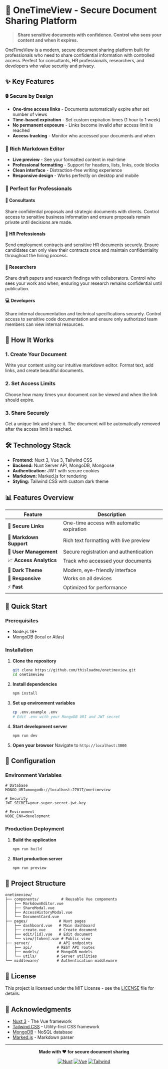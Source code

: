 # 🔐 OneTimeView - Secure Document Sharing Platform

> **Share sensitive documents with confidence. Control who sees your content and when it expires.**

OneTimeView is a modern, secure document sharing platform built for professionals who need to share confidential information with controlled access. Perfect for consultants, HR professionals, researchers, and developers who value security and privacy.

## ✨ Key Features

### 🔒 **Secure by Design**
- **One-time access links** - Documents automatically expire after set number of views
- **Time-based expiration** - Set custom expiration times (1 hour to 1 week)
- **No permanent exposure** - Links become invalid after access limit is reached
- **Access tracking** - Monitor who accessed your documents and when

### 📝 **Rich Markdown Editor**
- **Live preview** - See your formatted content in real-time
- **Professional formatting** - Support for headers, lists, links, code blocks
- **Clean interface** - Distraction-free writing experience
- **Responsive design** - Works perfectly on desktop and mobile

### 🎯 **Perfect for Professionals**

#### 👔 **Consultants**
Share confidential proposals and strategic documents with clients. Control access to sensitive business information and ensure proposals remain private until decisions are made.

#### 👥 **HR Professionals**
Send employment contracts and sensitive HR documents securely. Ensure candidates can only view their contracts once and maintain confidentiality throughout the hiring process.

#### 🔬 **Researchers**
Share draft papers and research findings with collaborators. Control who sees your work and when, ensuring your research remains confidential until publication.

#### 💻 **Developers**
Share internal documentation and technical specifications securely. Control access to sensitive code documentation and ensure only authorized team members can view internal resources.

## 🚀 How It Works

### 1. **Create Your Document**
Write your content using our intuitive markdown editor. Format text, add links, and create beautiful documents.

### 2. **Set Access Limits**
Choose how many times your document can be viewed and when the link should expire.

### 3. **Share Securely**
Get a unique link and share it. The document will be automatically removed after the access limit is reached.

## 🛠️ Technology Stack

- **Frontend:** Nuxt 3, Vue 3, Tailwind CSS
- **Backend:** Nuxt Server API, MongoDB, Mongoose
- **Authentication:** JWT with secure cookies
- **Markdown:** Marked.js for rendering
- **Styling:** Tailwind CSS with custom dark theme

## 📊 Features Overview

| Feature | Description |
|---------|-------------|
| 🔐 **Secure Links** | One-time access with automatic expiration |
| 📝 **Markdown Support** | Rich text formatting with live preview |
| 👥 **User Management** | Secure registration and authentication |
| 📈 **Access Analytics** | Track who accessed your documents |
| 🎨 **Dark Theme** | Modern, eye-friendly interface |
| 📱 **Responsive** | Works on all devices |
| ⚡ **Fast** | Optimized for performance |

## 🚀 Quick Start

### Prerequisites
- Node.js 18+ 
- MongoDB (local or Atlas)

### Installation

1. **Clone the repository**
   ```bash
   git clone https://github.com/thisloadme/onetimeview.git
   cd onetimeview
   ```

2. **Install dependencies**
   ```bash
   npm install
   ```

3. **Set up environment variables**
   ```bash
   cp .env.example .env
   # Edit .env with your MongoDB URI and JWT secret
   ```

4. **Start development server**
   ```bash
   npm run dev
   ```

5. **Open your browser**
   Navigate to `http://localhost:3000`

## 🔧 Configuration

### Environment Variables

```env
# Database
MONGO_URI=mongodb://localhost:27017/onetimeview

# Security
JWT_SECRET=your-super-secret-jwt-key

# Environment
NODE_ENV=development
```

### Production Deployment

1. **Build the application**
   ```bash
   npm run build
   ```

2. **Start production server**
   ```bash
   npm run preview
   ```

## 📁 Project Structure

```
onetimeview/
├── components/          # Reusable Vue components
│   ├── MarkdownEditor.vue
│   ├── ShareModal.vue
│   ├── AccessHistoryModal.vue
│   └── DocumentCard.vue
├── pages/              # Nuxt pages
│   ├── dashboard.vue   # Main dashboard
│   ├── create.vue      # Create document
│   ├── edit/[id].vue   # Edit document
│   └── view/[token].vue # Public view
├── server/             # API endpoints
│   ├── api/           # REST API routes
│   ├── models/        # MongoDB models
│   └── utils/         # Server utilities
└── middleware/        # Authentication middleware
```

## 📄 License

This project is licensed under the MIT License - see the [LICENSE](LICENSE) file for details.

## 🙏 Acknowledgments

- [Nuxt 3](https://nuxt.com/) - The Vue framework
- [Tailwind CSS](https://tailwindcss.com/) - Utility-first CSS framework
- [MongoDB](https://www.mongodb.com/) - NoSQL database
- [Marked.js](https://marked.js.org/) - Markdown parser

---

<div align="center">

**Made with ❤️ for secure document sharing**

[![Nuxt](https://img.shields.io/badge/Nuxt-3.0.0-00DC82?style=for-the-badge&logo=nuxt.js)](https://nuxt.com/)
[![Vue](https://img.shields.io/badge/Vue-3.0.0-4FC08D?style=for-the-badge&logo=vue.js)](https://vuejs.org/)
[![Tailwind](https://img.shields.io/badge/Tailwind-3.0.0-38B2AC?style=for-the-badge&logo=tailwind-css)](https://tailwindcss.com/)

</div>
